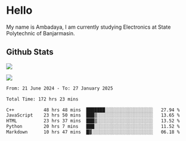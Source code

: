 # Hello

My name is Ambadaya, I am currently studying Electronics at State Polytechnic of Banjarmasin.

## Github Stats
![](https://komarev.com/ghpvc/?username=vorkey&color=41B883&style=for-the-badge)

![](https://readme-stat-vorkey.vercel.app/api/top-langs/?username=vorkey&theme=vue-dark&count_private=true&langs_count=6&size_weight=0.75&count_weight=0.25&layout=compact)

<!-- 
- 👯 I’m looking to collaborate on ... 
- 🤔 I’m looking for help with ...
- 💬 Ask me about ...
- 📫 How to reach me: ...
- 😄 Pronouns: ...
- ⚡ Fun fact: ... -->

<!--START_SECTION:waka-->

```txt
From: 21 June 2024 - To: 27 January 2025

Total Time: 172 hrs 23 mins

C++           48 hrs 48 mins  ███████░░░░░░░░░░░░░░░░░░   27.94 %
JavaScript    23 hrs 50 mins  ███▒░░░░░░░░░░░░░░░░░░░░░   13.65 %
HTML          23 hrs 37 mins  ███▒░░░░░░░░░░░░░░░░░░░░░   13.52 %
Python        20 hrs 7 mins   ███░░░░░░░░░░░░░░░░░░░░░░   11.52 %
Markdown      10 hrs 47 mins  █▓░░░░░░░░░░░░░░░░░░░░░░░   06.18 %
```

<!--END_SECTION:waka-->
